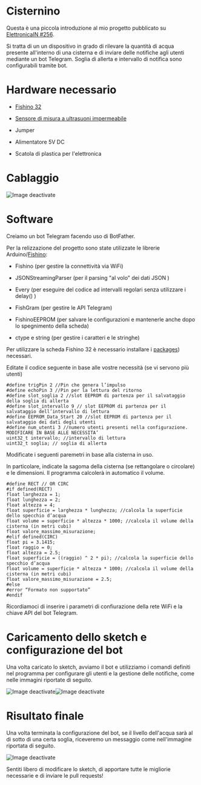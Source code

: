 # Cisternino

Questa è una piccola introduzione al mio progetto pubblicato su [ElettronicaIN #256](https://futuranet.it/prodotto/n-256-luglio-agosto-2021/).

Si tratta di un un dispositivo in grado di rilevare la quantità di acqua presente all'interno di una cisterna e di inviare delle notifiche agli utenti mediante un bot Telegram. Soglia di allerta e intervallo di notifica sono configurabili tramite bot.

# Hardware necessario

- [Fishino 32](https://futuranet.it/prodotto/board-fishino-32-bit/)

- [Sensore di misura a ultrasuoni impermeabile](https://futuranet.it/prodotto/sensore-di-misura-a-ultrasuoni/)

- Jumper

- Alimentatore 5V DC

- Scatola di plastica per l'elettronica

# Cablaggio

![Image deactivate](Img/cablaggio.png)

# Software

Creiamo un bot Telegram facendo uso di BotFather.

Per la relizzazione del progetto sono state utilizzate le librerie Arduino/[Fishino](https://fishino.it/download-libraries-it.html):

- Fishino (per gestire la connettività via WiFi)

- JSONStreamingParser (per il parsing "al volo" dei dati JSON )

- Every (per eseguire del codice ad intervalli regolari senza utilizzare i delay() )

- FishGram (per gestire le API Telegram)

- FishinoEEPROM (per salvare le configurazioni e mantenerle anche dopo lo spegnimento della scheda)

- ctype e string (per gestire i caratteri e le stringhe)

Per utilizzare la scheda Fishino 32 è necessario installare i [packages](https://fishino.it/arduino-ide-packages-it.html)) necessari.

Editate il codice seguente in base alle vostre necessità (se vi servono  più utenti)

```arduino
#define trigPin 2 //Pin che genera l’impulso
#define echoPin 3 //Pin per la lettura del ritorno
#define slot_soglia 2 //slot EEPROM di partenza per il salvataggio della soglia di allerta
#define slot_intervallo 9 // slot EEPROM di partenza per il salvataggio dell’intervallo di lettura
#define EEPROM_Data_Start 20 //slot EEPROM di partenza per il salvataggio dei dati degli utenti
#define num_utenti 3 //numero utenti presenti nella configurazione. MODIFICARE IN BASE ALLE NECESSITA’
uint32_t intervallo; //intervallo di lettura
uint32_t soglia; // soglia di allerta
```

Modificate i seguenti paremetri in base alla cisterna in uso.

In particolare, indicate la sagoma della cisterna (se rettangolare o circolare) e le dimensioni. Il programma calcolerà in automatico il volume.

```arduino
#define RECT // OR CIRC
#if defined(RECT)
float larghezza = 1;
float lunghezza = 2;
float altezza = 4;
float superficie = larghezza * lunghezza; //calcola la superficie dello specchio d’acqua
float volume = superficie * altezza * 1000; //calcola il volume della cisterna (in metri cubi)
float valore_massimo_misurazione;
#elif defined(CIRC)
float pi = 3.1415;
float raggio = 0;
float altezza = 2.5;
float superficie = ((raggio) ^ 2 * pi); //calcola la superficie dello specchio d’acqua
float volume = superficie * altezza * 1000; //calcola il volume della cisterna (in metri cubi)
float valore_massimo_misurazione = 2.5;
#else
#error “Formato non supportato”
#endif 
```

Ricordiamoci di inserire i parametri di confiurazione della rete WiFi e la chiave API del bot Telegram.

# Caricamento dello sketch e configurazione del bot

Una volta caricato lo sketch, avviamo il bot e utilizziamo i comandi definiti nel programma per configurare gli utenti e la gestione delle notifiche, come nelle immagini riportate di seguito.

![Image deactivate](Img/config1.png)![Image deactivate](Img/config2.png)

# Risultato finale

Una volta terminata la configurazione del bot, se il livello dell'acqua sarà al di sotto di una certa soglia, riceveremo un messaggio come nell'immagine riportata di seguito.



![Image deactivate](Img\messaggio.png)

Sentiti libero  di modificare lo sketch, di apportare tutte le migliorie necessarie e di inviare le pull requests!